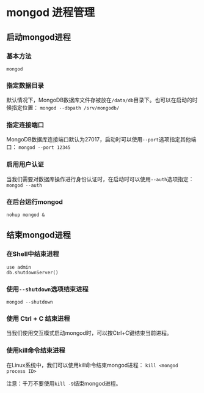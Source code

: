 # mongod 进程管理

## 启动mongod进程

### 基本方法

`mongod`

### 指定数据目录

默认情况下，MongoDB数据库文件存被放在`/data/db`目录下。也可以在启动的时候指定位置：
`mongod --dbpath /srv/mongodb/`

### 指定连接端口

MongoDB数据库连接端口默认为27017，启动时可以使用`--port`选项指定其他端口：
`mongod --port 12345`

### 启用用户认证

当我们需要对数据库操作进行身份认证时，在启动时可以使用`--auth`选项指定：
`mongod --auth`

### 在后台运行mongod

`nohup mongod &`

## 结束mongod进程

### 在Shell中结束进程

```
use admin
db.shutdownServer()
```

### 使用`--shutdown`选项结束进程

`mongod --shutdown`

### 使用 Ctrl + C 结束进程

当我们使用交互模式启动mongod时，可以按Ctrl+C键结束当前进程。

### 使用kill命令结束进程

在Linux系统中，我们可以使用kill命令结束mongod进程：
`kill <mongod process ID>`

注意：千万不要使用`kill -9`结束mongod进程。